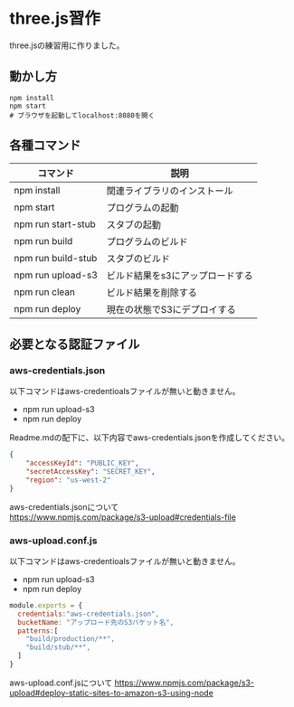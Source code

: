# three.js習作
 
three.jsの練習用に作りました。

## 動かし方
```
npm install
npm start
# ブラウザを起動してlocalhost:8080を開く
```

## 各種コマンド

| コマンド            | 説明                          |
|--------------------|------------------------------|
| npm install        | 関連ライブラリのインストール     |
| npm start          | プログラムの起動                |
| npm run start-stub | スタブの起動                   |
| npm run build      | プログラムのビルド              |
| npm run build-stub | スタブのビルド                  |
| npm run upload-s3  | ビルド結果をs3にアップロードする  |
| npm run clean      | ビルド結果を削除する             |
| npm run deploy     | 現在の状態でS3にデプロイする      |


## 必要となる認証ファイル

### aws-credentials.json

以下コマンドはaws-credentioalsファイルが無いと動きません。

* npm run upload-s3
* npm run deploy

Readme.mdの配下に、以下内容でaws-credentials.jsonを作成してください。

```json
{ 
    "accessKeyId": "PUBLIC_KEY", 
    "secretAccessKey": "SECRET_KEY", 
    "region": "us-west-2" 
}
```

aws-credentials.jsonについて  
https://www.npmjs.com/package/s3-upload#credentials-file

### aws-upload.conf.js

以下コマンドはaws-credentioalsファイルが無いと動きません。

* npm run upload-s3
* npm run deploy

```javascript
module.exports = {
  credentials:"aws-credentials.json",
  bucketName: "アップロード先のS3バケット名",
  patterns:[
    "build/production/**",
    "build/stub/**",
  ]
}
```

aws-upload.conf.jsについて
https://www.npmjs.com/package/s3-upload#deploy-static-sites-to-amazon-s3-using-node

